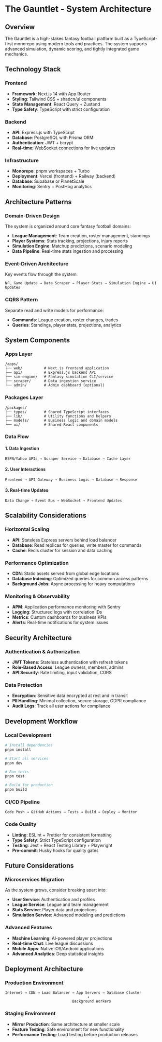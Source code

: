 # The Gauntlet - System Architecture

## Overview

The Gauntlet is a high-stakes fantasy football platform built as a
TypeScript-first monorepo using modern tools and practices. The system supports
advanced simulation, dynamic scoring, and tightly integrated game mechanics.

## Technology Stack

### Frontend

- **Framework**: Next.js 14 with App Router
- **Styling**: Tailwind CSS + shadcn/ui components
- **State Management**: React Query + Zustand
- **Type Safety**: TypeScript with strict configuration

### Backend

- **API**: Express.js with TypeScript
- **Database**: PostgreSQL with Prisma ORM
- **Authentication**: JWT + bcrypt
- **Real-time**: WebSocket connections for live updates

### Infrastructure

- **Monorepo**: pnpm workspaces + Turbo
- **Deployment**: Vercel (frontend) + Railway (backend)
- **Database**: Supabase or PlanetScale
- **Monitoring**: Sentry + PostHog analytics

## Architecture Patterns

### Domain-Driven Design

The system is organized around core fantasy football domains:

- **League Management**: Team creation, roster management, standings
- **Player Systems**: Stats tracking, projections, injury reports
- **Simulation Engine**: Matchup predictions, scenario modeling
- **Data Pipeline**: Real-time stats ingestion and processing

### Event-Driven Architecture

Key events flow through the system:

```
NFL Game Update → Data Scraper → Player Stats → Simulation Engine → UI Updates
```

### CQRS Pattern

Separate read and write models for performance:

- **Commands**: League creation, roster changes, trades
- **Queries**: Standings, player stats, projections, analytics

## System Components

### Apps Layer

```
/apps/
├── web/          # Next.js frontend application
├── api/          # Express.js backend API
├── sim-engine/   # Fantasy simulation CLI/service
├── scraper/      # Data ingestion service
└── admin/        # Admin dashboard (optional)
```

### Packages Layer

```
/packages/
├── types/        # Shared TypeScript interfaces
├── lib/          # Utility functions and helpers
├── models/       # Business logic and domain models
└── ui/           # Shared React components
```

### Data Flow

#### 1. Data Ingestion

```
ESPN/Yahoo APIs → Scraper Service → Database → Cache Layer
```

#### 2. User Interactions

```
Frontend → API Gateway → Business Logic → Database → Response
```

#### 3. Real-time Updates

```
Data Change → Event Bus → WebSocket → Frontend Updates
```

## Scalability Considerations

### Horizontal Scaling

- **API**: Stateless Express servers behind load balancer
- **Database**: Read replicas for queries, write master for commands
- **Cache**: Redis cluster for session and data caching

### Performance Optimization

- **CDN**: Static assets served from global edge locations
- **Database Indexing**: Optimized queries for common access patterns
- **Background Jobs**: Async processing for heavy computations

### Monitoring & Observability

- **APM**: Application performance monitoring with Sentry
- **Logging**: Structured logs with correlation IDs
- **Metrics**: Custom dashboards for business KPIs
- **Alerts**: Real-time notifications for system issues

## Security Architecture

### Authentication & Authorization

- **JWT Tokens**: Stateless authentication with refresh tokens
- **Role-Based Access**: League owners, members, admins
- **API Security**: Rate limiting, input validation, CORS

### Data Protection

- **Encryption**: Sensitive data encrypted at rest and in transit
- **PII Handling**: Minimal collection, secure storage, GDPR compliance
- **Audit Logs**: Track all user actions for compliance

## Development Workflow

### Local Development

```bash
# Install dependencies
pnpm install

# Start all services
pnpm dev

# Run tests
pnpm test

# Build for production
pnpm build
```

### CI/CD Pipeline

```
Code Push → GitHub Actions → Tests → Build → Deploy → Monitor
```

### Code Quality

- **Linting**: ESLint + Prettier for consistent formatting
- **Type Safety**: Strict TypeScript configuration
- **Testing**: Jest + React Testing Library + Playwright
- **Pre-commit**: Husky hooks for quality gates

## Future Considerations

### Microservices Migration

As the system grows, consider breaking apart into:

- **User Service**: Authentication and profiles
- **League Service**: League and team management
- **Stats Service**: Player data and projections
- **Simulation Service**: Advanced modeling and predictions

### Advanced Features

- **Machine Learning**: AI-powered player projections
- **Real-time Chat**: Live league discussions
- **Mobile Apps**: Native iOS/Android applications
- **Advanced Analytics**: Deep statistical insights

## Deployment Architecture

### Production Environment

```
Internet → CDN → Load Balancer → App Servers → Database Cluster
                                      ↓
                               Background Workers
```

### Staging Environment

- **Mirror Production**: Same architecture at smaller scale
- **Feature Testing**: Safe environment for new functionality
- **Performance Testing**: Load testing before production releases
